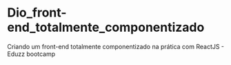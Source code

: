 # Dio_front-end_totalmente_componentizado
Criando um front-end totalmente componentizado na prática com ReactJS - Eduzz bootcamp
